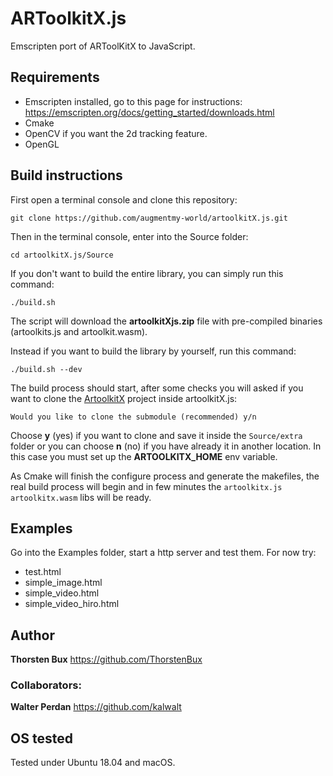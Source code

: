 # ARToolkitX.js
Emscripten port of ARToolKitX to JavaScript.

## Requirements
- Emscripten installed, go to this page for instructions: https://emscripten.org/docs/getting_started/downloads.html
- Cmake
- OpenCV if you want the 2d tracking feature.
- OpenGL

## Build instructions

First open a terminal console and clone this repository:

```shell
git clone https://github.com/augmentmy-world/artoolkitX.js.git
```

Then in the terminal console, enter into the Source folder:

```shell
cd artoolkitX.js/Source
```
If you don't want to build the entire library, you can simply run this command:

```shell
./build.sh
```
The script will download the **artoolkitXjs.zip** file with pre-compiled binaries (artoolkits.js and artoolkit.wasm).

Instead if you want to build the library by yourself, run this command:

```shell
./build.sh --dev
```

The build process should start, after some checks you will asked if you want to clone the [ArtoolkitX](https://github.com/augmentmy-world/artoolkitx) project inside artoolkitX.js:

 ```shell
Would you like to clone the submodule (recommended) y/n
```

Choose **y** (yes) if you want to clone and save it inside the `Source/extra` folder or you can choose **n** (no) if you have already it in another location. In this case you must set up the **ARTOOLKITX_HOME** env variable.

As Cmake will finish the configure process and generate the makefiles, the real build process will begin and in few minutes the `artoolkitx.js` `artoolkitx.wasm` libs will be ready.

## Examples
Go into the Examples folder, start a http server and test them. For now try:

- test.html
- simple_image.html
- simple_video.html
- simple_video_hiro.html

## Author
**Thorsten Bux** https://github.com/ThorstenBux

### Collaborators:
**Walter Perdan** https://github.com/kalwalt

## OS tested
Tested under Ubuntu 18.04 and macOS.
